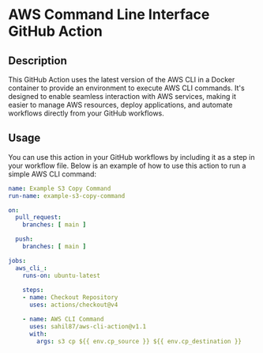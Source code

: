 # AWS Command Line Interface GitHub Action

## Description

This GitHub Action uses the latest version of the AWS CLI in a Docker container to provide an environment to execute AWS CLI commands. It's designed to enable seamless interaction with AWS services, making it easier to manage AWS resources, deploy applications, and automate workflows directly from your GitHub workflows.

## Usage

You can use this action in your GitHub workflows by including it as a step in your workflow file. Below is an example of how to use this action to run a simple AWS CLI command:

```yaml
name: Example S3 Copy Command
run-name: example-s3-copy-command

on:
  pull_request:
    branches: [ main ]

  push:
    branches: [ main ]

jobs:
  aws_cli_:
    runs-on: ubuntu-latest
    
    steps:
    - name: Checkout Repository
      uses: actions/checkout@v4

    - name: AWS CLI Command
      uses: sahil87/aws-cli-action@v1.1
      with:
        args: s3 cp ${{ env.cp_source }} ${{ env.cp_destination }}
